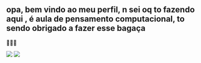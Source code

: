 ## opa, bem vindo ao meu perfil, n sei oq to fazendo aqui , é aula de pensamento computacional, to sendo obrigado a fazer esse bagaça

🤑💸🤙
   
![](https://github.com/user-attachments/assets/a357362e-a4ec-41fc-8bb2-ec99bc1682fd)
![](https://github.com/user-attachments/assets/18a26d13-8461-4aa8-bbda-df649e3924a2)
